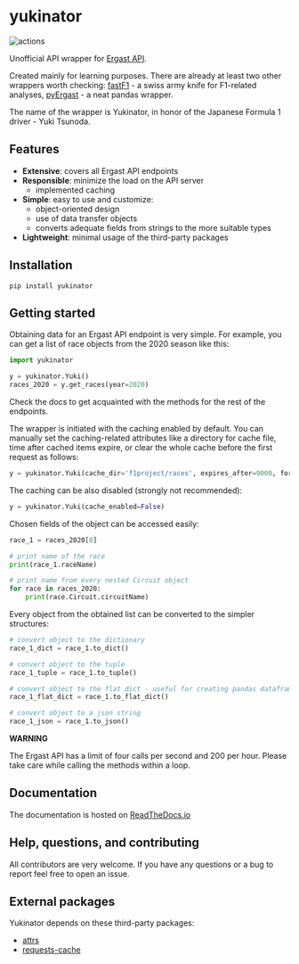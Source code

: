# yukinator
![actions](https://github.com/BrozenSenpai/yukinator/actions/workflows/python-package.yml/badge.svg)

Unofficial API wrapper for [Ergast API](http://ergast.com/mrd/). 

Created mainly for learning purposes. There are already at least two other wrappers worth checking: [fastF1](https://github.com/theOehrly/Fast-F1) -  a swiss army knife for F1-related analyses, [pyErgast](https://github.com/weiranyu/pyErgast) - a neat pandas wrapper.

The name of the wrapper is Yukinator, in honor of the Japanese Formula 1 driver - Yuki Tsunoda.

## Features
- **Extensive**: covers all Ergast API endpoints
- **Responsible**: minimize the load on the API server
    - implemented caching
- **Simple**: easy to use and customize:
    - object-oriented design
    - use of data transfer objects
    - converts adequate fields from strings to the more suitable types
- **Lightweight**: minimal usage of the third-party packages

## Installation
```
pip install yukinator
 ```

## Getting started
Obtaining data for an Ergast API endpoint is very simple. For example, you can get a list of race objects from the 2020 season like this:
```python
import yukinator

y = yukinator.Yuki()
races_2020 = y.get_races(year=2020)
```
Check the docs to get acquainted with the methods for the rest of the endpoints.

The wrapper is initiated with the caching enabled by default. You can manually set the caching-related attributes like a directory for cache file, time after cached items expire, or clear the whole cache before the first request as follows:
```python
y = yukinator.Yuki(cache_dir='f1project/races', expires_after=9000, force_clear=True)
```
The caching can be also disabled (strongly not recommended):
```python
y = yukinator.Yuki(cache_enabled=False)
```
Chosen fields of the object can be accessed easily:
```python
race_1 = races_2020[0]

# print name of the race
print(race_1.raceName)

# print name from every nested Circuit object
for race in races_2020:
    print(race.Circuit.circuitName)
```
Every object from the obtained list can be converted to the simpler structures:
```python
# convert object to the dictionary
race_1_dict = race_1.to_dict()

# convert object to the tuple
race_1_tuple = race_1.to_tuple()

# convert object to the flat dict - useful for creating pandas dataframes
race_1_flat_dict = race_1.to_flat_dict() 

# convert object to a json string
race_1_json = race_1.to_json()
```

**WARNING**

The Ergast API has a limit of four calls per second and 200 per hour. Please take care while calling the methods within a loop.

## Documentation
The documentation is hosted on [ReadTheDocs.io](https://yukinator.readthedocs.io/en/latest/)

## Help, questions, and contributing
All contributors are very welcome. If you have any questions or a bug to report feel free to open an issue.

## External packages
Yukinator depends on these third-party packages:
* [attrs](https://www.attrs.org/en/stable/)
* [requests-cache](https://requests-cache.readthedocs.io/en/stable/)